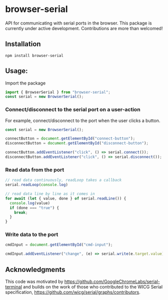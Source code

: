 # browser-serial

API for communicating with serial ports in the browser. This package is currently under active development. Contributions are more than welcomed!

## Installation

```shell
npm install browser-serial
```

## Usage:

Import the package

```js
import { BrowserSerial } from "browser-serial";
const serial = new BrowserSerial();
```

### Connect/disconnect to the serial port on a user-action

For example, connect/disconnect to the port when the user clicks a button.

```js
const serial = new BrowserSerial();

connectButton = document.getElementById("connect-button");
disconnectButton = document.getElementById("disconnect-button");

connectButton.addEventListener("click", () => serial.connect());
disconnectButton.addEventListener("click", () => serial.disconnect());
```

### Read data from the port

```js
// read data continuously, readLoop takes a callback
serial.readLoop(console.log)

// read data line by line as it comes in
for await (let { value, done } of serial.readLine()) {
  console.log(value)
  if (done === "true") {
    break;
  }
}

```

### Write data to the port

```js
cmdInput = document.getElementById("cmd-input");

cmdInput.addEventListener("change", (e) => serial.write(e.target.value));
```

## Acknowledgments

This code was motivated by https://github.com/GoogleChromeLabs/serial-terminal and builds on the work of those who contributed to the WICG Serial specification, https://github.com/wicg/serial/graphs/contributors.
